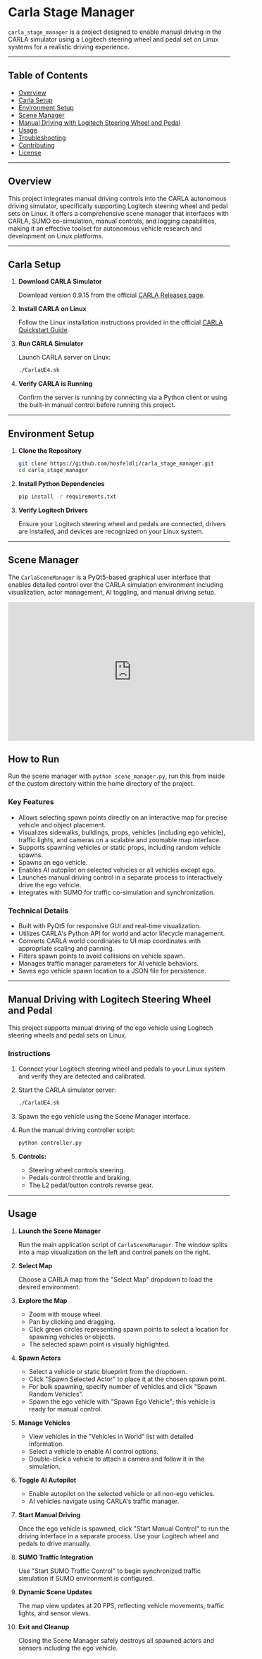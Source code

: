 # Carla Stage Manager

`carla_stage_manager` is a project designed to enable manual driving in the CARLA simulator using a Logitech steering wheel and pedal set on Linux systems for a realistic driving experience.

---

## Table of Contents

- [Overview](#overview)
- [Carla Setup](#carla-setup)
- [Environment Setup](#environment-setup)
- [Scene Manager](#scene-manager)
- [Manual Driving with Logitech Steering Wheel and Pedal](#manual-driving-with-logitech-steering-wheel-and-pedal)
- [Usage](#usage)
- [Troubleshooting](#troubleshooting)
- [Contributing](#contributing)
- [License](#license)

---

## Overview

This project integrates manual driving controls into the CARLA autonomous driving simulator, specifically supporting Logitech steering wheel and pedal sets on Linux. It offers a comprehensive scene manager that interfaces with CARLA, SUMO co-simulation, manual controls, and logging capabilities, making it an effective toolset for autonomous vehicle research and development on Linux platforms.

---

## Carla Setup

1. **Download CARLA Simulator**

   Download version 0.9.15 from the official [CARLA Releases page](https://github.com/carla-simulator/carla/releases).

2. **Install CARLA on Linux**

   Follow the Linux installation instructions provided in the official [CARLA Quickstart Guide](https://carla.readthedocs.io/en/latest/start_quickstart/).

3. **Run CARLA Simulator**

   Launch CARLA server on Linux:

   ```bash
   ./CarlaUE4.sh
   ```

4. **Verify CARLA is Running**

   Confirm the server is running by connecting via a Python client or using the built-in manual control before running this project.

---

## Environment Setup

1. **Clone the Repository**

   ```bash
   git clone https://github.com/hosfeldli/carla_stage_manager.git
   cd carla_stage_manager
   ```

2. **Install Python Dependencies**

   ```bash
   pip install -r requirements.txt
   ```

3. **Verify Logitech Drivers**

   Ensure your Logitech steering wheel and pedals are connected, drivers are installed, and devices are recognized on your Linux system.

---

## Scene Manager

The `CarlaSceneManager` is a PyQt5-based graphical user interface that enables detailed control over the CARLA simulation environment including visualization, actor management, AI toggling, and manual driving setup.

<iframe
  width="560"
  height="315"
  src="https://www.youtube.com/embed/H2guuxdLKOw"
  title="YouTube video player"
  frameborder="0"
  allow="accelerometer; autoplay; clipboard-write; encrypted-media; gyroscope; picture-in-picture"
  allowfullscreen>
</iframe>




## How to Run

Run the scene manager with `python scene_manager.py`, run this from inside of the custom directory within the home directory of the project.

### Key Features

- Allows selecting spawn points directly on an interactive map for precise vehicle and object placement.
- Visualizes sidewalks, buildings, props, vehicles (including ego vehicle), traffic lights, and cameras on a scalable and zoomable map interface.
- Supports spawning vehicles or static props, including random vehicle spawns.
- Spawns an ego vehicle.
- Enables AI autopilot on selected vehicles or all vehicles except ego.
- Launches manual driving control in a separate process to interactively drive the ego vehicle.
- Integrates with SUMO for traffic co-simulation and synchronization.

### Technical Details

- Built with PyQt5 for responsive GUI and real-time visualization.
- Utilizes CARLA's Python API for world and actor lifecycle management.
- Converts CARLA world coordinates to UI map coordinates with appropriate scaling and panning.
- Filters spawn points to avoid collisions on vehicle spawn.
- Manages traffic manager parameters for AI vehicle behaviors.
- Saves ego vehicle spawn location to a JSON file for persistence.

---

## Manual Driving with Logitech Steering Wheel and Pedal

This project supports manual driving of the ego vehicle using Logitech steering wheels and pedal sets on Linux.

### Instructions

1. Connect your Logitech steering wheel and pedals to your Linux system and verify they are detected and calibrated.

2. Start the CARLA simulator server:

   ```bash
   ./CarlaUE4.sh
   ```

3. Spawn the ego vehicle using the Scene Manager interface.

4. Run the manual driving controller script:

   ```bash
   python controller.py
   ```

5. **Controls:**

   - Steering wheel controls steering.
   - Pedals control throttle and braking.
   - The L2 pedal/button controls reverse gear.

---

## Usage

1. **Launch the Scene Manager**

   Run the main application script of `CarlaSceneManager`. The window splits into a map visualization on the left and control panels on the right.

2. **Select Map**

   Choose a CARLA map from the "Select Map" dropdown to load the desired environment.

3. **Explore the Map**

   - Zoom with mouse wheel.
   - Pan by clicking and dragging.
   - Click green circles representing spawn points to select a location for spawning vehicles or objects.
   - The selected spawn point is visually highlighted.

4. **Spawn Actors**

   - Select a vehicle or static blueprint from the dropdown.
   - Click "Spawn Selected Actor" to place it at the chosen spawn point.
   - For bulk spawning, specify number of vehicles and click "Spawn Random Vehicles".
   - Spawn the ego vehicle with "Spawn Ego Vehicle"; this vehicle is ready for manual control.

5. **Manage Vehicles**

   - View vehicles in the "Vehicles in World" list with detailed information.
   - Select a vehicle to enable AI control options.
   - Double-click a vehicle to attach a camera and follow it in the simulation.

6. **Toggle AI Autopilot**

   - Enable autopilot on the selected vehicle or all non-ego vehicles.
   - AI vehicles navigate using CARLA's traffic manager.

7. **Start Manual Driving**

   Once the ego vehicle is spawned, click "Start Manual Control" to run the driving interface in a separate process. Use your Logitech wheel and pedals to drive manually.

8. **SUMO Traffic Integration**

   Use "Start SUMO Traffic Control" to begin synchronized traffic simulation if SUMO environment is configured.

9. **Dynamic Scene Updates**

   The map view updates at 20 FPS, reflecting vehicle movements, traffic lights, and sensor views.

10. **Exit and Cleanup**

    Closing the Scene Manager safely destroys all spawned actors and sensors including the ego vehicle.



